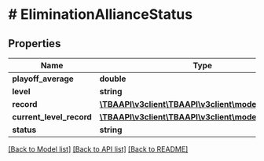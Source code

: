 # # EliminationAllianceStatus

## Properties

Name | Type | Description | Notes
------------ | ------------- | ------------- | -------------
**playoff_average** | **double** |  | [optional] 
**level** | **string** |  | [optional] 
**record** | [**\TBAAPI\v3client\TBAAPI\v3client\model\WLTRecord**](WLTRecord.md) |  | [optional] 
**current_level_record** | [**\TBAAPI\v3client\TBAAPI\v3client\model\WLTRecord**](WLTRecord.md) |  | [optional] 
**status** | **string** |  | [optional] 

[[Back to Model list]](../../README.md#documentation-for-models) [[Back to API list]](../../README.md#documentation-for-api-endpoints) [[Back to README]](../../README.md)


